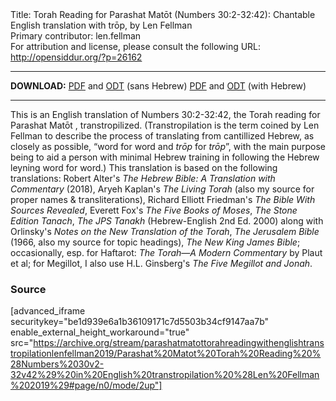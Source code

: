 <html>
<head></head>
<body>
Title: Torah Reading for Parashat Matōt (Numbers 30:2-32:42): Chantable English translation with trōp, by Len Fellman<br />
Primary contributor: len.fellman<br />
For attribution and license, please consult the following URL: <a href="http://opensiddur.org/?p=26162">http://opensiddur.org/?p=26162</a>
<p />
<hr />

<strong>DOWNLOAD:</strong> 
<a href="https://archive.org/download/parashatmatottorahreadingwithenglishtranstropilationlenfellman2019/Parashat%20Matot%20Torah%20Reading%20%28Numbers%2030v2-32v42%29%20in%20English%20transtropilation%20%28Len%20Fellman%202019%29%20-%20english%20only.pdf">PDF</a> and <a href="https://archive.org/download/parashatmatottorahreadingwithenglishtranstropilationlenfellman2019/Parashat%20Matot%20Torah%20Reading%20%28Numbers%2030v2-32v42%29%20in%20English%20transtropilation%20%28Len%20Fellman%202019%29%20-%20english%20only.odt">ODT</a> (sans Hebrew) 
<a href="https://archive.org/download/parashatmatottorahreadingwithenglishtranstropilationlenfellman2019/Parashat%20Matot%20Torah%20Reading%20%28Numbers%2030v2-32v42%29%20in%20English%20transtropilation%20%28Len%20Fellman%202019%29.pdf">PDF</a> and <a href="https://archive.org/download/parashatmatottorahreadingwithenglishtranstropilationlenfellman2019/Parashat%20Matot%20Torah%20Reading%20%28Numbers%2030v2-32v42%29%20in%20English%20transtropilation%20%28Len%20Fellman%202019%29.odt">ODT</a> (with Hebrew)

<hr />

This is an English translation of Numbers 30:2-32:42, the Torah reading for Parashat Matōt , transtropilized. (Transtropilation is the term coined by Len Fellman to describe the process of translating from cantillized Hebrew, as closely as possible, “word for word and <em>trōp</em> for <em>trōp</em>”, with the main purpose being to aid a person with minimal Hebrew training in following the Hebrew leyning word for word.) This translation is based on the following translations: Robert Alter's <em>The Hebrew Bible: A Translation with Commentary</em> (2018), Aryeh Kaplan's <em>The Living Torah</em> (also my source for proper names &amp; transliterations), Richard Elliott Friedman's <em>The Bible With Sources Revealed</em>, Everett Fox's <em>The Five Books of Moses</em>, <em>The Stone Edition Tanach</em>, <em>The JPS Tanakh</em> (Hebrew-English 2nd Ed. 2000) along with Orlinsky's <em>Notes on the New Translation of the Torah</em>, <em>The Jerusalem Bible</em> (1966, also my source for topic headings), <em>The New King James Bible</em>; occasionally, esp. for Haftarot: <em>The Torah—A Modern Commentary</em> by Plaut et al; for Megillot, I also use H.L. Ginsberg's <em>The Five Megillot and Jonah</em>.

<h3>Source</h3>

[advanced_iframe securitykey="be1d939e6a1b36109171c7d5503b34cf9147aa7b" enable_external_height_workaround="true" src="https://archive.org/stream/parashatmatottorahreadingwithenglishtranstropilationlenfellman2019/Parashat%20Matot%20Torah%20Reading%20%28Numbers%2030v2-32v42%29%20in%20English%20transtropilation%20%28Len%20Fellman%202019%29#page/n0/mode/2up"]
</body>
</html>